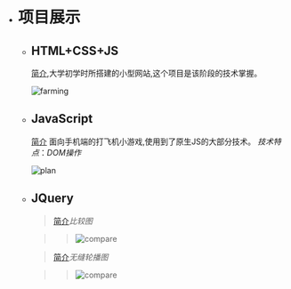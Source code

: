 + # 项目展示
    + ## HTML+CSS+JS
       [简介](https://rgun9.github.io/farming "种地项目"),大学初学时所搭建的小型网站,这个项目是该阶段的技术掌握。

        ![farming](https://rgun9.github.io/img/farming.png)
        
    + ## JavaScript
         [2]: https://rgun9.github.io/plan "面向手机端的打飞机小游戏"
         [简介][2] 面向手机端的打飞机小游戏,使用到了原生JS的大部分技术。
        *技术特点*：*DOM操作*

        ![plan](https://rgun9.github.io/img/plan.png)

    + ## JQuery
        [3]: https://rgun9.github.io/compare "比较图"
        >[简介][3]*比较图*

         >>![compare](https://rgun9.github.io/img/compare.png)

         [4]: https://rgun9.github.io/banner "轮播图"
         >[简介][4]*无缝轮播图*

         >>![compare](https://rgun9.github.io/img/banner.png)
